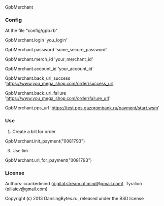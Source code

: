 GpbMerchant

### Config

At the file "config/gpb.rb"

GpbMerchant.login               'you_login'

GpbMerchant.password            'some_secure_password'

GpbMerchant.merch_id            'your_merchant_id'

GpbMerchant.account_id          'your_account_id'

GpbMerchant.back_url_success    'https://www.you_mega_shop.com/order/success_url'

GpbMerchant.back_url_failure    'https://www.you_mega_shop.com/order/failure_url'

GpbMerchant.pps_url             'https://test.pps.gazprombank.ru/payment/start.wsm'

### Use

1. Create a bill for order

GpbMerchant.init_payment("0081793")

3. Use link
 
GpbMerchant.url_for_payment("0081793")

### License

Authors: crackedmind (digital.stream.of.mind@gmail.com), Tyralion (piliaiev@gmail.com)

Copyright (c) 2013 DansingBytes.ru, released under the BSD license
